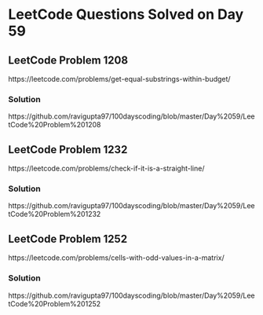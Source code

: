 # LeetCode Questions Solved on Day 59

<h2>LeetCode Problem 1208</h2>  https://leetcode.com/problems/get-equal-substrings-within-budget/
<h3>Solution</h3>  https://github.com/ravigupta97/100dayscoding/blob/master/Day%2059/LeetCode%20Problem%201208

<h2>LeetCode Problem 1232</h2>  https://leetcode.com/problems/check-if-it-is-a-straight-line/
<h3>Solution</h3>  https://github.com/ravigupta97/100dayscoding/blob/master/Day%2059/LeetCode%20Problem%201232

<h2>LeetCode Problem 1252</h2>  https://leetcode.com/problems/cells-with-odd-values-in-a-matrix/
<h3>Solution</h3>  https://github.com/ravigupta97/100dayscoding/blob/master/Day%2059/LeetCode%20Problem%201252
